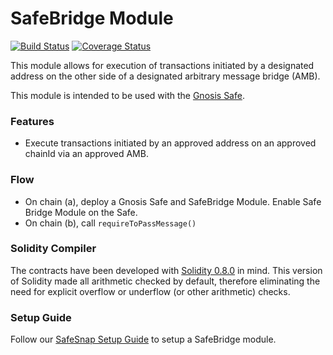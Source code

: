 # SafeBridge Module
[![Build Status](https://github.com/gnosis/amb-module/workflows/amb-module/badge.svg?branch=main)](https://github.com/gnosis/amb-module/actions)
[![Coverage Status](https://coveralls.io/repos/github/gnosis/amb-module/badge.svg?branch=main)](https://coveralls.io/github/gnosis/amb-module)

This module allows for execution of transactions initiated by a designated address on the other side of a designated arbitrary message bridge (AMB).

This module is intended to be used with the [Gnosis Safe](https://github.com/gnosis/safe-contracts).

### Features
- Execute transactions initiated by an approved address on an approved chainId via an approved AMB.

### Flow
- On chain (a), deploy a Gnosis Safe and SafeBridge Module. Enable Safe Bridge Module on the Safe.
- On chain (b), call `requireToPassMessage()`

### Solidity Compiler

The contracts have been developed with [Solidity 0.8.0](https://github.com/ethereum/solidity/releases/tag/v0.8.0) in mind. This version of Solidity made all arithmetic checked by default, therefore eliminating the need for explicit overflow or underflow (or other arithmetic) checks.

### Setup Guide

Follow our [SafeSnap Setup Guide](./docs/setup_guide.md) to setup a SafeBridge module.
